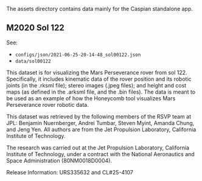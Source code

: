 The assets directory contains data mainly for the Caspian standalone app.

## M2020 Sol 122
See:
- `configs/json/2021-06-25-20-14-48_sol00122.json`
- `data/sol00122`

This dataset is for visualizing the Mars Perseverance rover from sol 122.
Specifically, it includes kinematic data of the rover position and its robotic joints (in the .rksml file); stereo images (.jpeg files); and height and cost maps (as defined in the .arksml file, and the .bin files).
The data is meant to be used as an example of how the Honeycomb tool visualizes Mars Perseverance rover robotic data.

This dataset was retrieved by the following members of the RSVP team at JPL: Benjamin Nuernberger, Andrei Tumbar, Steven Myint, Amanda Chung, and Jeng Yen. All authors are from the Jet Propulsion Laboratory, California Institute of Technology.

The research was carried out at the Jet Propulsion Laboratory, California Institute of Technology, under a contract with the National Aeronautics and Space Administration (80NM0018D0004).

Release Information: URS335632 and CL#25-4107